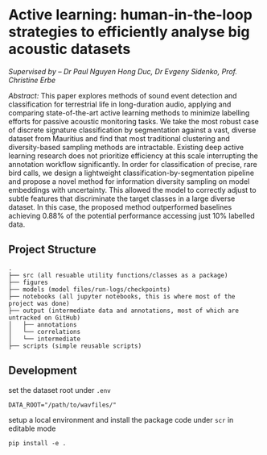 # Active learning: human-in-the-loop strategies to efficiently analyse big acoustic datasets

_Supervised by – Dr Paul Nguyen Hong Duc, Dr Evgeny Sidenko, Prof. Christine Erbe_

_Abstract:_ This paper explores methods of sound event detection and classification for terrestrial
life in long-duration audio, applying and comparing state-of-the-art active learning
methods to minimize labelling efforts for passive acoustic monitoring tasks. We take
the most robust case of discrete signature classification by segmentation against a
vast, diverse dataset from Mauritius and find that most traditional clustering and
diversity-based sampling methods are intractable. Existing deep active learning research does not prioritize efficiency at this scale interrupting the annotation workflow significantly. In order for classification of precise, rare bird calls, we design a
lightweight classification-by-segmentation pipeline and propose a novel method for
information diversity sampling on model embeddings with uncertainty. This allowed
the model to correctly adjust to subtle features that discriminate the target classes
in a large diverse dataset. In this case, the proposed method outperformed baselines
achieving 0.88% of the potential performance accessing just 10% labelled data.
## Project Structure
```
. 
├── src (all resuable utility functions/classes as a package) 
├── figures  
├── models (model files/run-logs/checkpoints) 
├── notebooks (all jupyter notebooks, this is where most of the project was done) 
├── output (intermediate data and annotations, most of which are untracked on GitHub) 
│   ├── annotations 
│   └── correlations 
│   └── intermediate
├── scripts (simple reusable scripts)
```


## Development

set the dataset root under `.env`
```.env
DATA_ROOT="/path/to/wavfiles/" 
```

setup a local environment and install the package code under `scr` 
in editable mode
```
pip install -e .
```

